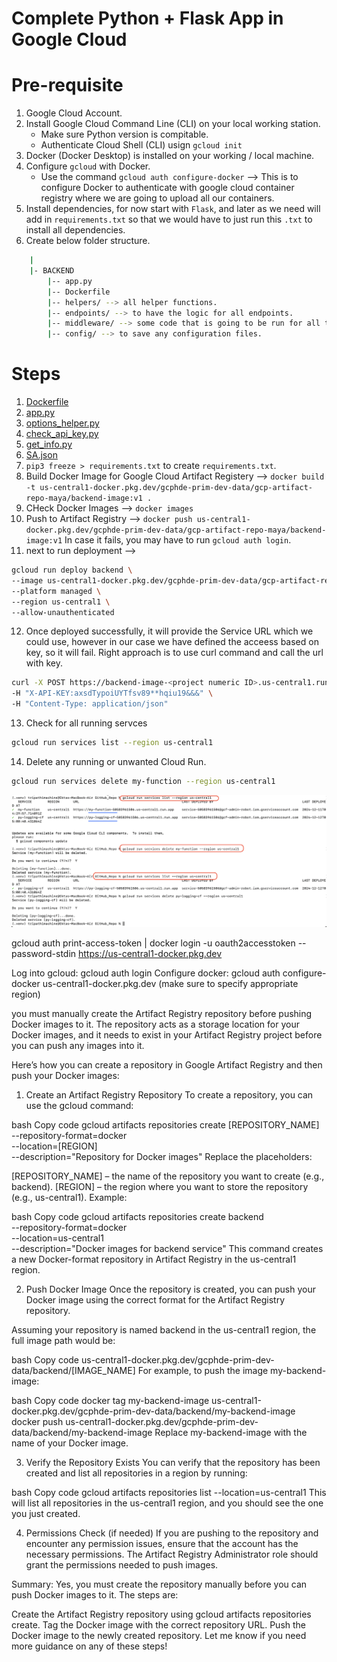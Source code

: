 # Complete Python + Flask App in Google Cloud

# Pre-requisite
1. Google Cloud Account.
2. Install Google Cloud Command Line (CLI) on your local working station.
   * Make sure Python version is compitable.
   * Authenticate Cloud Shell (CLI) usign `gcloud init`
3. Docker (Docker Desktop) is installed on your working / local machine.
4. Configure `gcloud` with Docker.
   * Use the command `gcloud auth configure-docker` --> This is to configure Docker to authenticate with google cloud container registry where we are going to upload all our containers. 
5. Install dependencies, for now start with `Flask`, and later as we need will add in `requirements.txt` so that we would have to just run this `.txt` to install all dependencies. 
6. Create below folder structure.
```bash
    |
    |- BACKEND
        |-- app.py
        |-- Dockerfile
        |-- helpers/ --> all helper functions.
        |-- endpoints/ --> to have the logic for all endpoints.
        |-- middleware/ --> some code that is going to be run for all the endpoints. Ex. Authentication.
        |-- config/ --> to save any configuration files.
```

# Steps
1. [Dockerfile](./BACKEND/Dockerfile)
2. [app.py](./BACKEND/app.py)
3. [options_helper.py](./BACKEND/helpers/options_helper.py)
4. [check_api_key.py](./BACKEND/middleware/check_api_key.py)
5. [get_info.py](./BACKEND/endpoints/get_info.py)
6. [SA.json](./BACKEND/config/serviceAccountKey.json)
7. `pip3 freeze > requirements.txt` to create `requirements.txt`.
8. Build Docker Image for Google Cloud Artifact Registery --> `docker build -t us-central1-docker.pkg.dev/gcphde-prim-dev-data/gcp-artifact-repo-maya/backend-image:v1 .`
9. CHeck Docker Images --> `docker images`
10. Push to Artifact Registry --> `docker push us-central1-docker.pkg.dev/gcphde-prim-dev-data/gcp-artifact-repo-maya/backend-image:v1` In case it fails, you may have to run `gcloud auth login`.
11. next to run deployment --> 
```bash
gcloud run deploy backend \
--image us-central1-docker.pkg.dev/gcphde-prim-dev-data/gcp-artifact-repo-maya/backend-image \
--platform managed \
--region us-central1 \
--allow-unauthenticated
```
12. Once deployed successfully, it will provide the Service URL which we could use, however in our case we have defined the acceess based on key, so it will fail. Right approach is to use curl command and call the url with key.
```bash
curl -X POST https://backend-image-<project numeric ID>.us-central1.run.app/v1/getInfo \
-H "X-API-KEY:axsdTypoiUYTfsv89**hqiu19&&&" \
-H "Content-Type: application/json"
```
13. Check for all running servces
```bash
gcloud run services list --region us-central1
```
14. Delete any running or unwanted Cloud Run.
```bash
gcloud run services delete my-function --region us-central1
```
![alt text](image.png)

gcloud auth print-access-token | docker login -u oauth2accesstoken --password-stdin https://us-central1-docker.pkg.dev

Log into gcloud: gcloud auth login
Configure docker: gcloud auth configure-docker us-central1-docker.pkg.dev (make sure to specify appropriate region)

you must manually create the Artifact Registry repository before pushing Docker images to it. The repository acts as a storage location for your Docker images, and it needs to exist in your Artifact Registry project before you can push any images into it.

Here’s how you can create a repository in Google Artifact Registry and then push your Docker images:

1. Create an Artifact Registry Repository
To create a repository, you can use the gcloud command:

bash
Copy code
gcloud artifacts repositories create [REPOSITORY_NAME] \
    --repository-format=docker \
    --location=[REGION] \
    --description="Repository for Docker images"
Replace the placeholders:

[REPOSITORY_NAME] – the name of the repository you want to create (e.g., backend).
[REGION] – the region where you want to store the repository (e.g., us-central1).
Example:

bash
Copy code
gcloud artifacts repositories create backend \
    --repository-format=docker \
    --location=us-central1 \
    --description="Docker images for backend service"
This command creates a new Docker-format repository in Artifact Registry in the us-central1 region.

2. Push Docker Image
Once the repository is created, you can push your Docker image using the correct format for the Artifact Registry repository.

Assuming your repository is named backend in the us-central1 region, the full image path would be:

bash
Copy code
us-central1-docker.pkg.dev/gcphde-prim-dev-data/backend/[IMAGE_NAME]
For example, to push the image my-backend-image:

bash
Copy code
docker tag my-backend-image us-central1-docker.pkg.dev/gcphde-prim-dev-data/backend/my-backend-image
docker push us-central1-docker.pkg.dev/gcphde-prim-dev-data/backend/my-backend-image
Replace my-backend-image with the name of your Docker image.

3. Verify the Repository Exists
You can verify that the repository has been created and list all repositories in a region by running:

bash
Copy code
gcloud artifacts repositories list --location=us-central1
This will list all repositories in the us-central1 region, and you should see the one you just created.

4. Permissions Check (if needed)
If you are pushing to the repository and encounter any permission issues, ensure that the account has the necessary permissions. The Artifact Registry Administrator role should grant the permissions needed to push images.

Summary:
Yes, you must create the repository manually before you can push Docker images to it. The steps are:

Create the Artifact Registry repository using gcloud artifacts repositories create.
Tag the Docker image with the correct repository URL.
Push the Docker image to the newly created repository.
Let me know if you need more guidance on any of these steps!
